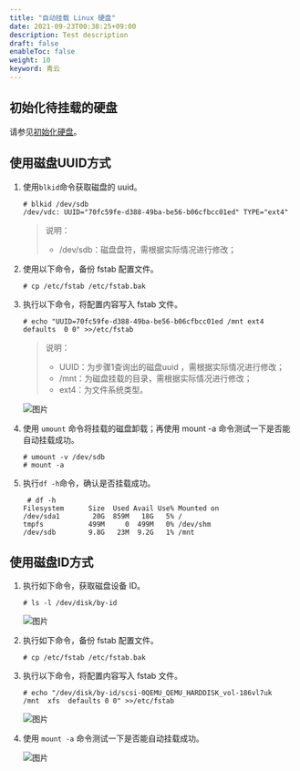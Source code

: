 ```yaml
---
title: "自动挂载 Linux 硬盘"
date: 2021-09-23T00:38:25+09:00
description: Test description
draft: false
enableToc: false
weight: 10
keyword: 青云
---
```


## 初始化待挂载的硬盘

请参见[初始化硬盘](/storage/disk/quickstart/init/init_linux)。

## 使用磁盘UUID方式

1. 使用`blkid`命令获取磁盘的 uuid。

   ```
   # blkid /dev/sdb
   /dev/vdc: UUID="70fc59fe-d388-49ba-be56-b06cfbcc01ed" TYPE="ext4"
   ```
   > 说明：
   > - /dev/sdb：磁盘盘符，需根据实际情况进行修改；

2. 使用以下命令，备份 fstab 配置文件。

   ```
   # cp /etc/fstab /etc/fstab.bak
   ```

3. 执行以下命令，将配置内容写入 fstab 文件。

   ```
   # echo "UUID=70fc59fe-d388-49ba-be56-b06cfbcc01ed /mnt ext4 defaults  0 0" >>/etc/fstab
   ```

   > 说明：
   > - UUID：为步骤1查询出的磁盘uuid ，需根据实际情况进行修改；
   > - /mnt：为磁盘挂载的目录，需根据实际情况进行修改；
   > - ext4：为文件系统类型。

   ![图片](/storage/disk/quickstart/_images/image-1568774988226.png)

4. 使用 `umount` 命令将挂载的磁盘卸载；再使用 mount -a 命令测试一下是否能自动挂载成功。

   ```
   # umount -v /dev/sdb
   # mount -a
   ```

5. 执行`df -h`命令，确认是否挂载成功。

   ```
    # df -h
   Filesystem      Size  Used Avail Use% Mounted on
   /dev/sda1        20G  859M   18G   5% /
   tmpfs           499M     0  499M   0% /dev/shm
   /dev/sdb        9.8G   23M  9.2G   1% /mnt
   ```

## 使用磁盘ID方式

1. 执行如下命令，获取磁盘设备 ID。

   ```
   # ls -l /dev/disk/by-id
   ```

   ![图片](/storage/disk/quickstart/_images/image-1568774991827.png)

2. 执行如下命令，备份 fstab 配置文件。

   ```
   # cp /etc/fstab /etc/fstab.bak
   ```

3. 执行以下命令，将配置内容写入 fstab 文件。

   ```
   # echo "/dev/disk/by-id/scsi-0QEMU_QEMU_HARDDISK_vol-186vl7uk  /mnt  xfs  defaults 0 0" >>/etc/fstab
   ```

   ![图片](/storage/disk/quickstart/_images/image-1568774996736.png)

4. 使用 `mount -a` 命令测试一下是否能自动挂载成功。

   ![图片](/storage/disk/quickstart/_images/image-1568779069613.png)
